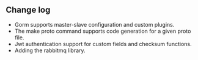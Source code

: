 ## Change log

- Gorm supports master-slave configuration and custom plugins.
- The make proto command supports code generation for a given proto file.
- Jwt authentication support for custom fields and checksum functions.
- Adding the rabbitmq library.
